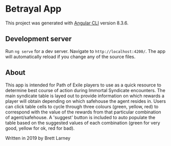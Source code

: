 # Betrayal App

This project was generated with [Angular CLI](https://github.com/angular/angular-cli) version 8.3.6.

## Development server

Run `ng serve` for a dev server. Navigate to `http://localhost:4200/`. The app will automatically reload if you change any of the source files.

## About

This app is intended for Path of Exile players to use as a quick resource to determine best course of action during Immortal Syndicate encounters. The main syndicate table is layed out to provide information on which rewards a player will obtain depending on which safehouse the agent resides in. Users can click table cells to cycle through three colours (green, yellow, red) to correspond with the value of the rewards from that particular combination of agent/safehouse. A 'suggest' button is included to auto populate the table based on the suggested values of each combination (green for very good, yellow for ok, red for bad).

Written in 2019 by Brett Larney
